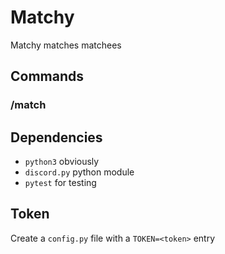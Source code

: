 # Matchy
Matchy matches matchees

## Commands
### /match

## Dependencies
* `python3` obviously
* `discord.py` python module
* `pytest` for testing

## Token
Create a `config.py` file with a `TOKEN=<token>` entry
